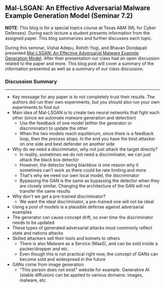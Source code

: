 ## Mal-LSGAN: An Effective Adversarial Malware Example Generation Model (Seminar 7.2)

**NOTE**: This blog is for a special topics course at Texas A&M (ML for Cyber Defenses). During each lecture a student presents information from the assigned paper. This blog summarizes and further discusses each topic.

During this seminar, Vishal Adepu, Rohith Yogi, and Bhavan Dondapati presented [Mal-LSGAN: An Effective Adversarial Malware Example Generation Model](https://dl.acm.org/doi/pdf/10.1145/3375894.3375898?casa_token=2AMOrMymeNUAAAAA:2_gmqLQwhwg_4iQfLEb6tXOgEc14XcyuFh0T1xm7CnwrMcDGyrUEWifi5EIZEAMCrIRi3qizZjU](https://dl.acm.org/doi/pdf/10.1145/3433667.3433669?casa_token=eEW4bOQHFG4AAAAA:NDdeq08vALIlAjKaK2HODkj5oRBRr1v-5K43jqaSEI5vBmpaINY20wonwAAThCytkMht5oE21tM)](https://ieeexplore.ieee.org/stamp/stamp.jsp?tp=&arnumber=9437194)](https://ieeexplore.ieee.org/document/9685442)). After their presentation our class had an open discussion related to the paper and more. This blog post will cover a summary of the information presented as well as a summary of our class discussion.

### Discussion Summary

----
- Key message for any paper is to not completely trust their results. The authors did run their own experiments, but you should also run your own experiments to find out
- Main idea of Mal-LSGAN is to create two neural networks that fight each other (since we automate malware generation and detection)
  - Use the feedback of one model (either the generator or discriminator) to update the other
  - When the two models reach equilibrium, since there is a feedback loop, then the process stops. In the end you have the best attacker on one side and best defender on another side
- Why do we need a discriminator, why not just attack the target directly?
  - In reality, sometimes we do not need a discriminator, we can just attack the black box detector
  - However, the detector being blackbox is one reason why it sometimes can't work as there could be rate limiting and more
  - That's why we need our own local model, the discriminator
  - Bypassing the GAN is the same as bypassing the detector when they are closely similar. Changing the architecture of the GAN will not transfer the same results
- Why don't we get a pre-trained discriminator?
  - We want the ideal discriminator, a pre-trained one will not be ideal
- Using a pool of models is a plausible defense against adversarial examples
- The generator can cause concept drift, so over time the discriminator needs to be updated
- These types of generated adversarial attacks most commonly reflect state and nations attacks
- Skilled attackers sell their tools and botnets to others
  - There is also Malware as a Service (MaaS), and can be sold inside a packer/dropper and etc.
  - Even though this is not practical right now, the concept of GANs can become sold and widespread in the future
- GANs come from image generation
  - "This person does not exist" website for example. Generative AI (stable diffusion) can be applied to various domains: images, malware, etc.

